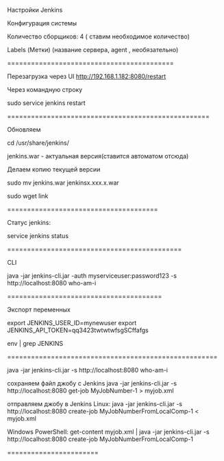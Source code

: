 Настройки Jenkins

Конфигурация системы

Количество сборщиков: 4 ( ставим необходимое количество)

Labels (Метки) (название сервера, agent , необязательно)

==========================================

Перезагрузка через UI http://192.168.1.182:8080/restart

Через командную строку

sudo service jenkins restart

===================================================

Обновляем

cd /usr/share/jenkins/

jenkins.war - актуальная версия(ставится автоматом отсюда)

Делаем копию текущей версии

sudo mv jenkins.war jenkinsx.xxx.x.war 

sudo wget link

======================================

Статус jenkins: 

service jenkins status

============================================

CLI

java -jar jenkins-cli.jar -auth myserviceuser:password123 -s http://localhost:8080 who-am-i

=======================================

Экспорт переменных

export JENKINS_USER_ID=mynewuser
export JENKINS_API_TOKEN=qq3423twtwtwfsgSCffafgs

env | grep JENKINS

=====================================================

java -jar jenkins-cli.jar -s http://localhost:8080 who-am-i


сохраняем файл джобу с Jenkins
java -jar jenkins-cli.jar -s http://localhost:8080 get-job MyJobNumber-1 > myjob.xml


отправляем джобу в Jenkins
Linux:
java -jar jenkins-cli.jar -s http://localhost:8080 create-job MyJobNumberFromLocalComp-1 < myjob.xml

Windows PowerShell:
get-content myjob.xml | java -jar jenkins-cli.jar -s http://localhost:8080 create-job MyJobNumberFromLocalComp-1 

=======================
